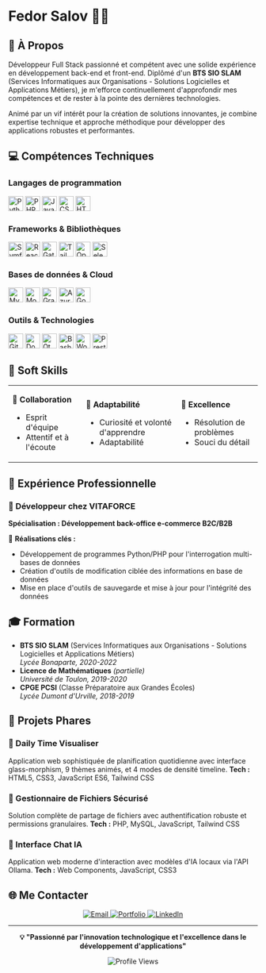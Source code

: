 # Fedor Salov 👨‍💻

## 🌟 À Propos

Développeur Full Stack passionné et compétent avec une solide expérience en développement back-end et front-end. Diplômé d'un **BTS SIO SLAM** (Services Informatiques aux Organisations - Solutions Logicielles et Applications Métiers), je m'efforce continuellement d'approfondir mes compétences et de rester à la pointe des dernières technologies.

Animé par un vif intérêt pour la création de solutions innovantes, je combine expertise technique et approche méthodique pour développer des applications robustes et performantes.

## 💻 Compétences Techniques

### Langages de programmation
<p>
  <img src="https://cdn.jsdelivr.net/gh/devicons/devicon/icons/python/python-original.svg" alt="Python" width="30" height="30" title="Python"/>
  <img src="https://cdn.jsdelivr.net/gh/devicons/devicon/icons/php/php-original.svg" alt="PHP" width="30" height="30" title="PHP"/>
  <img src="https://cdn.jsdelivr.net/gh/devicons/devicon/icons/javascript/javascript-original.svg" alt="JavaScript" width="30" height="30" title="JavaScript"/>
  <img src="https://cdn.jsdelivr.net/gh/devicons/devicon/icons/css3/css3-original.svg" alt="CSS3" width="30" height="30" title="CSS3"/>
  <img src="https://cdn.jsdelivr.net/gh/devicons/devicon/icons/html5/html5-original.svg" alt="HTML5" width="30" height="30" title="HTML5"/>
</p>

### Frameworks & Bibliothèques
<p>
  <img src="https://cdn.jsdelivr.net/gh/devicons/devicon/icons/symfony/symfony-original.svg" alt="Symfony" width="30" height="30" title="Symfony"/>
  <img src="https://cdn.jsdelivr.net/gh/devicons/devicon/icons/react/react-original.svg" alt="React" width="30" height="30" title="React"/>
  <img src="https://cdn.jsdelivr.net/gh/devicons/devicon/icons/gatsby/gatsby-original.svg" alt="Gatsby" width="30" height="30" title="Gatsby"/>
  <img src="https://upload.wikimedia.org/wikipedia/commons/d/d5/Tailwind_CSS_Logo.svg" alt="Tailwind CSS" width="30" height="30" title="Tailwind CSS"/>
  <img src="https://cdn.jsdelivr.net/gh/devicons/devicon/icons/opencv/opencv-original.svg" alt="OpenCV" width="30" height="30" title="OpenCV"/>
  <img src="https://cdn.jsdelivr.net/gh/devicons/devicon/icons/selenium/selenium-original.svg" alt="Selenium" width="30" height="30" title="Selenium"/>
</p>

### Bases de données & Cloud
<p>
  <img src="https://cdn.jsdelivr.net/gh/devicons/devicon/icons/mysql/mysql-original.svg" alt="MySQL" width="30" height="30" title="MySQL"/>
  <img src="https://cdn.jsdelivr.net/gh/devicons/devicon/icons/mongodb/mongodb-original.svg" alt="MongoDB" width="30" height="30" title="MongoDB"/>
  <img src="https://cdn.jsdelivr.net/gh/devicons/devicon/icons/graphql/graphql-plain.svg" alt="GraphQL" width="30" height="30" title="GraphQL"/>
  <img src="https://cdn.jsdelivr.net/gh/devicons/devicon/icons/azure/azure-original.svg" alt="Azure" width="30" height="30" title="Microsoft Azure"/>
  <img src="https://cdn.jsdelivr.net/gh/devicons/devicon/icons/googlecloud/googlecloud-original.svg" alt="Google Cloud" width="30" height="30" title="Google Cloud"/>
</p>

### Outils & Technologies
<p>
  <img src="https://cdn.jsdelivr.net/gh/devicons/devicon/icons/git/git-original.svg" alt="Git" width="30" height="30" title="Git"/>
  <img src="https://cdn.jsdelivr.net/gh/devicons/devicon/icons/docker/docker-original.svg" alt="Docker" width="30" height="30" title="Docker"/>
  <img src="https://cdn.jsdelivr.net/gh/devicons/devicon/icons/qt/qt-original.svg" alt="Qt" width="30" height="30" title="Qt"/>
  <img src="https://cdn.jsdelivr.net/gh/devicons/devicon/icons/bash/bash-original.svg" alt="Bash" width="30" height="30" title="Bash"/>
  <img src="https://cdn.jsdelivr.net/gh/devicons/devicon/icons/wordpress/wordpress-original.svg" alt="WordPress" width="30" height="30" title="WordPress"/>
  <img src="https://upload.wikimedia.org/wikipedia/commons/c/c5/Prestashop.svg" alt="PrestaShop" width="30" height="30" title="PrestaShop"/>
</p>

## 🎯 Soft Skills

<table>
<tr>
<td>

**🤝 Collaboration**
- Esprit d'équipe
- Attentif et à l'écoute

</td>
<td>

**🔄 Adaptabilité**
- Curiosité et volonté d'apprendre
- Adaptabilité

</td>
<td>

**🎯 Excellence**
- Résolution de problèmes
- Souci du détail

</td>
</tr>
</table>

## 💼 Expérience Professionnelle

### 🏢 Développeur chez VITAFORCE
**Spécialisation : Développement back-office e-commerce B2C/B2B**

🔧 **Réalisations clés :**
- Développement de programmes Python/PHP pour l'interrogation multi-bases de données
- Création d'outils de modification ciblée des informations en base de données
- Mise en place d'outils de sauvegarde et mise à jour pour l'intégrité des données

## 🎓 Formation

- **BTS SIO SLAM** (Services Informatiques aux Organisations - Solutions Logicielles et Applications Métiers)  
  *Lycée Bonaparte, 2020-2022*
- **Licence de Mathématiques** *(partielle)*  
  *Université de Toulon, 2019-2020*
- **CPGE PCSI** (Classe Préparatoire aux Grandes Écoles)  
  *Lycée Dumont d'Urville, 2018-2019*

## 🚀 Projets Phares

### 🎯 Daily Time Visualiser
Application web sophistiquée de planification quotidienne avec interface glass-morphism, 9 thèmes animés, et 4 modes de densité timeline.
**Tech :** HTML5, CSS3, JavaScript ES6, Tailwind CSS

### 📁 Gestionnaire de Fichiers Sécurisé  
Solution complète de partage de fichiers avec authentification robuste et permissions granulaires.
**Tech :** PHP, MySQL, JavaScript, Tailwind CSS

### 🤖 Interface Chat IA
Application web moderne d'interaction avec modèles d'IA locaux via l'API Ollama.
**Tech :** Web Components, JavaScript, CSS3

## 🌐 Me Contacter

<p align="center">
  <a href="mailto:s.fedor.fr@gmail.com">
    <img src="https://img.shields.io/badge/Email-D14836?style=for-the-badge&logo=gmail&logoColor=white" alt="Email"/>
  </a>
  <a href="http://salov-fedor.fr">
    <img src="https://img.shields.io/badge/Portfolio-000000?style=for-the-badge&logo=About.me&logoColor=white" alt="Portfolio"/>
  </a>
  <a href="https://www.linkedin.com/in/fedor-salov/">
    <img src="https://img.shields.io/badge/LinkedIn-0077B5?style=for-the-badge&logo=linkedin&logoColor=white" alt="LinkedIn"/>
  </a>
</p>

---

<div align="center">
  
**💡 "Passionné par l'innovation technologique et l'excellence dans le développement d'applications"**

![Profile Views](https://komarev.com/ghpvc/?username=sfedor2020&color=blueviolet&style=flat-square)

</div>
